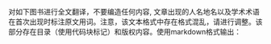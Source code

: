 

对如下图书进行全文翻译，不要编造任何内容, 文章出现的人名地名以及学术术语在首次出现时标注原文用词。注意，该文本格式中存在格式混乱，请进行调整。该部分存在目录（使用代码块标记）和版权内容。使用markdown格式输出：

